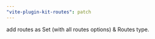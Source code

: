 ```yaml
---
"vite-plugin-kit-routes": patch
---
```


add routes as Set (with all routes options) & Routes type.
